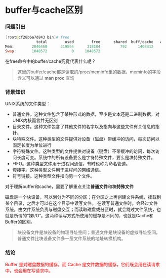# buffer与cache区别
### 问题引出
```powershell
[root@cf28b6a7d843 bin]# free
              total        used        free      shared  buff/cache   available
Mem:        2046460      319864      318184         792     1408412     1549700
Swap:       1048572           0     1048572
```

在free命令中的buffer/cache究竟代表什么呢？  
>这里的buffer/cache都是读取的/proc/meminfo里的数据，meminfo的字段含义可以通过 
 **man proc** 查询

### 背景知识  
UNIX系统的文件类型：  
	
 * 普通文件。这种文件包含了某种形式的数据，至少是文本还是二进制数据，对UNIX内核而言并无区别
 * 目录文件。这种文件包含了其他文件的名字以及指向与这些文件有关信息的指针。
 * 块特殊文件。这种类型的文件提供对设备（磁盘）带缓冲的访问，每次访问以固定长度为单位进行
 * 字符特殊文件。这种类型的文件提供对设备（键盘）不带缓冲的访问，每次访问长度可变。系统中的所有设备要么是字符特殊文件，要么是块特殊文件。
 * FIFO。这种类型文件用于进程间通信，有时也称为命名管道。
 * 套接字。这种类型文件用于进程间的网络通信。
 * 符号链接。这种类型文件指向另一个文件。

对于理解buffer和cache，需要了解重点关注**普通文件**和**块特殊文件**

磁盘是一个块设备，可以划分为不同的分区；在分区之上再创建文件系统，挂载到某个目录，之后才可以在这个目录中读写文件。
在读写普通文件时，会经过文件系统，由文件系统负责与磁盘交互；而读取磁盘或分区时，就会跳过文件系统，也就是所谓的“裸I/O”。这两种读写方式所使用的缓存是不同的，也就是Cache和Buffer的区别。

>块设备文件是块设备的物理寻址空间；普通文件是块设备的虚拟寻址空间。普通文件比块设备文件多一层文件系统的地址转换机构。

### 结论

<font color=red>Buffer 是对磁盘数据的缓存，而 Cache 是文件数据的缓存，它们既会用在读请求中，也会用在写请求中。</font>